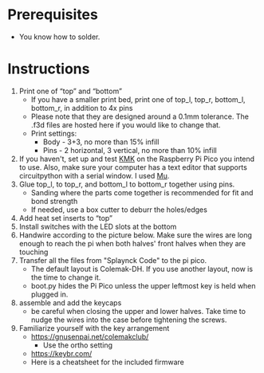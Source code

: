 # Prerequisites
- You know how to solder.
# Instructions
1. Print one of “top” and “bottom”
    - If you have a smaller print bed, print one of top_l, top_r, bottom_l, bottom_r, in addition to 4x pins
    - Please note that they are designed around a 0.1mm tolerance. The .f3d files are hosted here if you would like to change that.
    - Print settings: 
        - Body - 3+3, no more than 15% infill
        - Pins - 2 horizontal, 3 vertical, no more than 10% infill
2. If you haven't, set up and test [KMK](https://github.com/KMKfw/kmk_firmware/blob/master/docs/Getting_Started.md) on the Raspberry Pi Pico you intend to use. Also, make sure your computer has a text editor that supports circuitpython with a serial window. I used [Mu](https://codewith.mu/).
3. Glue top_l, to top_r, and bottom_l to bottom_r together using pins. 
    - Sanding where the parts come together is recommended for fit and bond strength
    - If needed, use a box cutter to deburr the holes/edges
3. Add heat set inserts to “top”
4. Install switches with the LED slots at the bottom
5. Handwire according to the picture below. Make sure the wires are long enough to reach the pi  when both halves' front halves when they are touching
6. Transfer all the files from "Splaynck Code" to the pi pico.
    - The default layout is Colemak-DH. If you use another layout, now is the time to change it.
    - boot.py hides the Pi Pico unless the upper leftmost key is held when plugged in.
7. assemble and add the keycaps
    - be careful when closing the upper and lower halves. Take time to nudge the wires into the case before tightening the screws.    
8. Familiarize yourself with the key arrangement
    - https://gnusenpai.net/colemakclub/
        - Use the ortho setting
    - https://keybr.com/
    - Here is a cheatsheet for the included firmware
